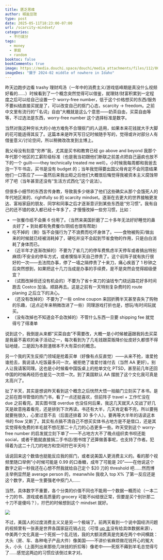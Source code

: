 ```yaml
---
title: 匮乏思维
author: 椒盐豆豉
type: post
date: 2025-05-11T18:23:00-07:00
url: /scarcity-mindset/
categories:
  - 不行就分
tags:
  - money
  - 家庭
  - random
booktoc: false
bookComments: true
image: https://media.douchi.space/douchi/media_attachments/files/112/007/461/055/639/002/original/e9afeab1911da412.png
imageDes: "摄于 2024-02 middle of nowhere in Idaho"
---
```


昨天边跑步边看 trashy 理财鸡汤（一年中的消费主义/游戏低峰期是真没什么视频好看的……）时候看到了一个概念突然觉得可以借鉴，就理财/财富积累到一定程度之后可以给自己设置一个 worry-free number，低于这个价格想买的东西/服务不要纠结直接买就是了，可以改变自己的抠门心态，scarcity -> freedom。之前中文里有流行的“「名词」自由”大概就是这么个意思——奶茶自由，买菜自由等等，不过选法是东西，worry-free number 这个选择标准是数字。

当然对我这种穷长大的小地方难免不合理抠门的人适用，如果本来花钱就大手大脚的花可能适得其反了。这篇本来是昨天写日记时候随手写的，觉得或许对部分人有借鉴意义/讨论空间，所以稍微改改发到主博上。

<!--more-->

我父母没有刻意“穷养”我，尤其是买书和教育已经 go above and beyond 我那个年代那个地区的工薪阶级标准（也是我当初跟他们断联之前差点把自己逼疯也放不下的一个 guilt——they technically treated me well）。小时候我每周都和我爸去泡一下午书店，买书是没有 budget 的；当年我觉得要出国父母肯定不会同意结果他们一口答应了——虽然后来我出柜之后他们大概很后悔觉得我被资本主义腐蚀带坏了吧（当年甚至还没有“生活方式西化”这个说法）。

但很多小细节的东西言传身教，导致我多少继承了他们这些确实从那个会饿死人的年代地区来的、rightfully so 的 scarcity mindset。逐渐在去更大的世界接触更发达、富裕家庭的朋友、同学和同事之后才逐渐意识到某些东西是“穷习惯”。我有自己的还不错的收入都已经十年多了，才慢慢改掉一些穷习惯，比如：

- 一张餐巾纸不会撕 6 份用了。（当然来美国折磨了二十多年无法好好睡觉的鼻炎好了 + 到处都有免费餐巾/厕纸也很有帮助）
- 吃不掉的（剩）饭不会强行为了不浪费而吃坏身体了。——食物被购买/做出来的时候就已经被消耗掉了，硬吃并没不会起到节省食物的作用，只是白白消耗了身体而已。
- （近半年才逐渐改掉的）不要为了省几刀的停车费焦虑半天停车或者搞出特别麻烦/不安全的停车方式，或者懊恼半天自己停贵了。这个前阵子就有执行很好的一次——去法院办事，停了一墙之隔停贵了十来刀，痛心疾首了 1 秒钟之后突然想到，如果把这十几刀当成是办事的手续费，是不是突然会觉得超级便宜？
- （试图改掉但还没有机会的）不要为了省十来刀的油钱专门绕远路花好多时间跑去 Costco 加油。顺路再去。这是之前有一天特别复杂费时的 route planing 之后立下的决心。
- （还没有改掉的）不要为了一些 online coupon 来回折腾半天甚至丧失了购物的乐趣，（这点近年来稍微改进了一些）同理游戏打折也是，想玩/有时间玩就买。
- （没有改掉也不知道会不会改掉的）不管什么东西一旦要 shipping fee 就觉得亏了得凑单

说到这个，我倒是从来都“买菜自由”不需要改，大概一是小时候被逼跟我妈去买菜是我最不喜欢的亲子活动之一，每次看到为了几毛钱跟菜贩降价扯皮好久都恨不得钻地缝，二是因为本厨渣根本不大有菜价的概念。

另一个我的天生反抠门领域是抢着买单（好像有点反直觉）——从来不抢，谁爱抢谁抢去，我说请人吃饭最多问一次，被拒绝了谁爱付谁付去（当然 AA 更好）。别人让我请客同理。这也是小时候看中国饭桌上的抢单文化 PTSD，甚至前几年还回中国的时候再经历也是见一次烦一次。到了美国默认 AA 摆脱了这个文化我可真是太高兴了。

扯了半天，其实是想说昨天看到这个概念之后恍然大悟一拍脑门立刻买了本书。是之前在图书管借的热门书，看了一点还挺喜欢，但前阵子 travel + 工作忙没在 due 之前看完。其实图书馆 overdue 也没任何后果，我这几天就天人交战了好几天是故意拖着看完，还是排到下次再读。书还有大半，几天肯定看不完，所以要拖就要拖很久，心里过意不去（后面还排着 30 多个人）。要再等大半年的话读这本书的 flow 又断了。其实有点搞不清自己不想买实体书占地方是不是借口，还是其实觉得有免费的羊毛就不想花那二十几刀的心态更多一些。昨天受到这个 worry-free number 的启发就立刻下单了——不占地方大不了晚点组织卖书呗还能 social，或者干脆就直接捐二手书店/图书馆了还算做善事呢，也支持了作者。犯得着为这二十几刀的地方和空间拧巴半天吗？

话说回来这个数值也挺能反应我的抠门，或者说美国人更消费主义的。看的那个视频里随口举例“小时候可能是 0.99 的口香糖，成年了可能是 20”——在他说这个数字之前一秒我还在心想不然我就给自己定个 $20 刀的 threshold 吧……然而博主举例显然是 average person 的，meanwhile 我收入 top X% 了第一反应还是这个数字，真是一生要强老中抠门人…… 

当然，具体数字不重要，各个分类的价值不同也不能用一个数据一概而论（一本二十刀的书、游戏或者高质量的 grocery 可能不纠结很正常，但要是买个别针那二十刀不是傻吗？），拧巴的时候想到这个 mindset 就好。

![](https://media.douchi.space/douchi/media_attachments/files/114/492/209/061/360/115/original/a446451631fae788.png)

不过，美国人的过度消费主义又是另一个极端了。前两天看到一个说中国经济问题的视频里有一张表是世界各国家庭花销占比（可惜 [up 主](https://www.youtube.com/watch?v=u1y0T3R7t3I)没有给具体数据来源），中美两个文化真是一个死抠一个乱花钱，我的大额消费真是完美在两个中间横跳：大头（房、车、各种电子产品大件）像美国——不讲价省麻烦做花钱开心的冤大头，小头（上面列出来那些几块钱的折扣等）像老中——死抠不薅到羊毛总觉得亏了……感觉这两边的习惯应该倒过来才对。